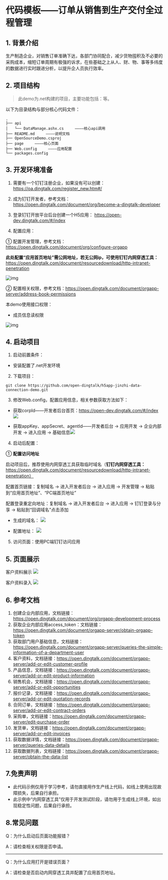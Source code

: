 # 代码模板——订单从销售到生产交付全过程管理

## 1. 背景介绍

生产制造企业，对销售订单准确下达，各部门协同配合，减少货物囤积及不必要的采购成本，缩短订单周期有极强的诉求，在些基础之上从人、财、物、事等多纬度的数据进行实时跟进分析，以提升企人员执行效率。

## 2. 项目结构

> 此demo为.net构建的项目，主要功能包括：等。

以下为目录结构与部分核心代码文件：

```
.
├── api
│   └── DataManage.ashx.cs     ————核心api调用
├── README.md     ————说明文档
├── OpenSourceDemo.csproj
├── page     ————核心页面
├── Web.config     ————应用配置
└── packages.config
```

## 3. 开发环境准备

1. 需要有一个钉钉注册企业，如果没有可以创建：https://oa.dingtalk.com/register_new.htm#/

2. 成为钉钉开发者，参考文档：https://open.dingtalk.com/document/org/become-a-dingtalk-developer

3. 登录钉钉开放平台后台创建一个H5应用： https://open-dev.dingtalk.com/#/index

4. 配置应用：

  ① 配置开发管理，参考文档：https://open.dingtalk.com/document/org/configure-orgapp

  **此处配置“应用首页地址”需公网地址，若无公网ip，可使用钉钉内网穿透工具：** https://open.dingtalk.com/document/resourcedownload/http-intranet-penetration

  ![img](https://img.alicdn.com/imgextra/i4/O1CN01QGY87t1lOZN65XHqR_!!6000000004809-2-tps-2870-1070.png)

  ② 配置相关权限，参考文档：https://open.dingtalk.com/document/orgapp-server/address-book-permissions

  本demo使用接口权限：

- 成员信息读权限

![img](https://img.alicdn.com/imgextra/i2/O1CN01n0QZM321k7rcBwfsr_!!6000000007022-2-tps-2822-1080.png)

## 4. 启动项目

1. 启动前置条件：

- 安装配置了.net开发环境


2. 下载项目：

```shell
git clone https://github.com/open-dingtalk/h5app-jinzhi-data-connection-demo.git
```

3. 修改Web.config，配置应用信息，相关参数获取方法如下：

- 获取corpId——开发者后台首页：https://open-dev.dingtalk.com/#/index ![](https://img.alicdn.com/imgextra/i2/O1CN01amtWue1l5nAYRc2hd_!!6000000004768-2-tps-1414-321.png)

- 获取appKey、appSecret、agentId——开发者后台 -> 应用开发 -> 企业内部开发 -> 进入应用 -> 基础信息![](https://img.alicdn.com/imgextra/i3/O1CN01Rpfg001aSjEIczA85_!!6000000003329-2-tps-905-464.png)

4. 启动后配置：

① **配置访问地址**

启动项目后，推荐使用内网穿透工具获取临时域名（**钉钉内网穿透工具：** https://open.dingtalk.com/document/resourcedownload/http-intranet-penetration）

配置首页链接：复制域名 -> 进入开发者后台 -> 进入应用 -> 开发管理 -> 粘贴到“应用首页地址”、“PC端首页地址”

配置登录重定向地址：复制域名 -> 进入开发者后台 -> 进入应用 -> 钉钉登录与分享 -> 粘贴到“回调域名”点击添加

- 生成的域名： ![](https://img.alicdn.com/imgextra/i3/O1CN01lN8Myr1XIFJmlDSWf_!!6000000002900-2-tps-898-510.png)

- 配置地址： ![](https://img.alicdn.com/imgextra/i1/O1CN01IWleEp1Kw0hX9suby_!!6000000001227-2-tps-1408-489.png)

5. 访问页面：使用PC端钉钉访问应用

## 5. 页面展示

客户资料展示  ![](https://img.alicdn.com/imgextra/i4/O1CN01FJklys1bRduqOiuWh_!!6000000003462-2-tps-1000-418.png)

客户资料录入  ![](https://img.alicdn.com/imgextra/i3/O1CN01TeNZjI25SxWlxi9x7_!!6000000007526-2-tps-1000-352.png)


## 6. 参考文档

1. 创建企业内部应用，文档链接：https://open.dingtalk.com/document/org/orgapp-development-process
2. 获取企业内部应用access_token：文档链接：https://open.dingtalk.com/document/orgapp-server/obtain-orgapp-token
3. 获取部门用户基础信息，文档链接：https://open.dingtalk.com/document/orgapp-server/queries-the-simple-information-of-a-department-user
4. 客户资料，文档链接：https://open.dingtalk.com/document/orgapp-server/add-or-edit-customer-profile
5. 产品信息，文档链接：https://open.dingtalk.com/document/orgapp-server/add-or-edit-product-information
6. 销售机会，文档链接：https://open.dingtalk.com/document/orgapp-server/add-or-edit-opportunities
7. 报价记录，文档链接：https://open.dingtalk.com/document/orgapp-server/add-or-edit-quotation-records
8. 合同订单，文档链接：https://open.dingtalk.com/document/orgapp-server/add-or-edit-contract-orders
9. 采购单，文档链接：https://open.dingtalk.com/document/orgapp-server/edit-purchase-order
10. 发货单，文档链接：https://open.dingtalk.com/document/orgapp-server/add-or-edit-invoices
11. 获取数据详情，文档链接：https://open.dingtalk.com/document/orgapp-server/queries-data-details
12. 获取数据列表，文档链接：https://open.dingtalk.com/document/orgapp-server/obtain-the-data-list


## 7.免责声明

- 此代码示例仅用于学习参考，请勿直接用作生产线上代码，如线上使用出现故障损失，后果自行承担。
- 此示例中“内网穿透工具”仅用于开发测试阶段，请勿用于生成线上环境，如出现稳定性问题，后果自行承担。

## **8.常见问题**

Q：为什么启动后页面功能报错？

A：请检查相关权限是否申请。

-----

Q：为什么应用打开是错误页面？

A：请检查是否启动内网穿透工具并配置了应用首页地址。

